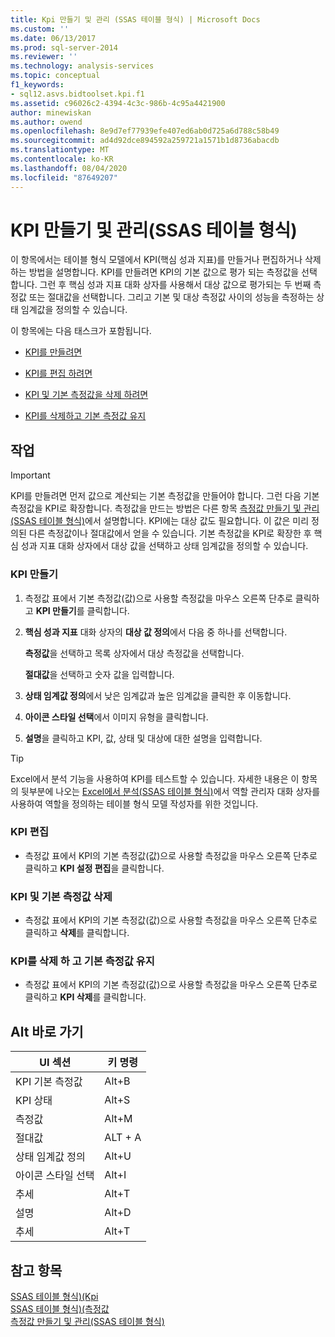 ```yaml
---
title: Kpi 만들기 및 관리 (SSAS 테이블 형식) | Microsoft Docs
ms.custom: ''
ms.date: 06/13/2017
ms.prod: sql-server-2014
ms.reviewer: ''
ms.technology: analysis-services
ms.topic: conceptual
f1_keywords:
- sql12.asvs.bidtoolset.kpi.f1
ms.assetid: c96026c2-4394-4c3c-986b-4c95a4421900
author: minewiskan
ms.author: owend
ms.openlocfilehash: 8e9d7ef77939efe407ed6ab0d725a6d788c58b49
ms.sourcegitcommit: ad4d92dce894592a259721a1571b1d8736abacdb
ms.translationtype: MT
ms.contentlocale: ko-KR
ms.lasthandoff: 08/04/2020
ms.locfileid: "87649207"
---
```

# <a name="create-and-manage-kpis-ssas-tabular"></a>KPI 만들기 및 관리(SSAS 테이블 형식)
  이 항목에서는 테이블 형식 모델에서 KPI(핵심 성과 지표)를 만들거나 편집하거나 삭제하는 방법을 설명합니다. KPI를 만들려면 KPI의 기본 값으로 평가 되는 측정값을 선택 합니다. 그런 후 핵심 성과 지표 대화 상자를 사용해서 대상 값으로 평가되는 두 번째 측정값 또는 절대값을 선택합니다. 그리고 기본 및 대상 측정값 사이의 성능을 측정하는 상태 임계값을 정의할 수 있습니다.  
  
 이 항목에는 다음 태스크가 포함됩니다.  
  
-   [KPI를 만들려면](#bkmk_create_KPI)  
  
-   [KPI를 편집 하려면](#bkmk_edit_KPI)  
  
-   [KPI 및 기본 측정값을 삭제 하려면](#bkmk_delete)  
  
-   [KPI를 삭제하고 기본 측정값 유지](#bkmk_delete_KPI)  
  
## <a name="tasks"></a>작업  
  
> [!IMPORTANT]  
>  KPI를 만들려면 먼저 값으로 계산되는 기본 측정값을 만들어야 합니다. 그런 다음 기본 측정값을 KPI로 확장합니다. 측정값을 만드는 방법은 다른 항목 [측정값 만들기 및 관리&#40;SSAS 테이블 형식&#41;](measures-ssas-tabular.md)에서 설명합니다. KPI에는 대상 값도 필요합니다. 이 값은 미리 정의된 다른 측정값이나 절대값에서 얻을 수 있습니다. 기본 측정값을 KPI로 확장한 후 핵심 성과 지표 대화 상자에서 대상 값을 선택하고 상태 임계값을 정의할 수 있습니다.  
  
###  <a name="to-create-a-kpi"></a><a name="bkmk_create_KPI"></a> KPI 만들기  
  
1.  측정값 표에서 기본 측정값(값)으로 사용할 측정값을 마우스 오른쪽 단추로 클릭하고 **KPI 만들기**를 클릭합니다.  
  
2.  **핵심 성과 지표** 대화 상자의 **대상 값 정의**에서 다음 중 하나를 선택합니다.  
  
     **측정값**을 선택하고 목록 상자에서 대상 측정값을 선택합니다.  
  
     **절대값**을 선택하고 숫자 값을 입력합니다.  
  
3.  **상태 임계값 정의**에서 낮은 임계값과 높은 임계값을 클릭한 후 이동합니다.  
  
4.  **아이콘 스타일 선택**에서 이미지 유형을 클릭합니다.  
  
5.  **설명**을 클릭하고 KPI, 값, 상태 및 대상에 대한 설명을 입력합니다.  
  
> [!TIP]  
>  Excel에서 분석 기능을 사용하여 KPI를 테스트할 수 있습니다. 자세한 내용은 이 항목의 뒷부분에 나오는 [Excel에서 분석&#40;SSAS 테이블 형식&#41;](analyze-in-excel-ssas-tabular.md)에서 역할 관리자 대화 상자를 사용하여 역할을 정의하는 테이블 형식 모델 작성자를 위한 것입니다.  
  
###  <a name="to-edit-a-kpi"></a><a name="bkmk_edit_KPI"></a> KPI 편집  
  
-   측정값 표에서 KPI의 기본 측정값(값)으로 사용할 측정값을 마우스 오른쪽 단추로 클릭하고 **KPI 설정 편집**을 클릭합니다.  
  
###  <a name="to-delete-a-kpi-and-the-base-measure"></a><a name="bkmk_delete"></a> KPI 및 기본 측정값 삭제  
  
-   측정값 표에서 KPI의 기본 측정값(값)으로 사용할 측정값을 마우스 오른쪽 단추로 클릭하고 **삭제**를 클릭합니다.  
  
###  <a name="to-delete-a-kpi-but-keep-the-base-measure"></a><a name="bkmk_delete_KPI"></a>KPI를 삭제 하 고 기본 측정값 유지  
  
-   측정값 표에서 KPI의 기본 측정값(값)으로 사용할 측정값을 마우스 오른쪽 단추로 클릭하고 **KPI 삭제**를 클릭합니다.  
  
## <a name="alt-shortcuts"></a>Alt 바로 가기  
  
|UI 섹션|키 명령|  
|----------------|-----------------|  
|KPI 기본 측정값|Alt+B|  
|KPI 상태|Alt+S|  
|측정값|Alt+M|  
|절대값|ALT + A|  
|상태 임계값 정의|Alt+U|  
|아이콘 스타일 선택|Alt+I|  
|추세|Alt+T|  
|설명|Alt+D|  
|추세|Alt+T|  
  
## <a name="see-also"></a>참고 항목  
 [SSAS 테이블 형식&#41;&#40;Kpi](kpis-ssas-tabular.md)   
 [SSAS 테이블 형식&#41;&#40;측정값](measures-ssas-tabular.md)   
 [측정값 만들기 및 관리&#40;SSAS 테이블 형식&#41;](create-and-manage-measures-ssas-tabular.md)  
  
  
